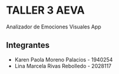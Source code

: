 # TALLER 3 AEVA
  Analizador de Emociones Visuales App
  

## Integrantes
- Karen Paola Moreno Palacios - 1940254
- Lina Marcela Rivas Rebolledo - 2028117

